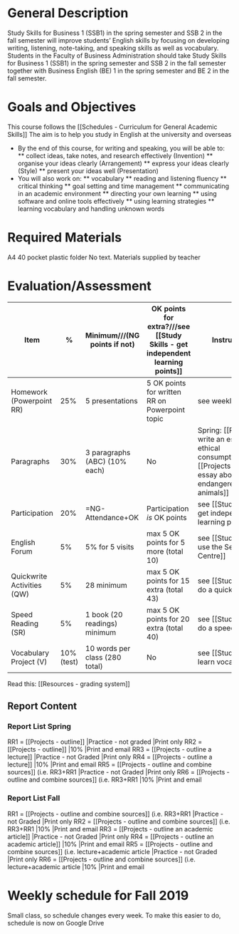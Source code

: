 # General Description
Study Skills for Business 1 (SSB1) in the spring semester and SSB 2 in the fall semester will improve students’
English skills by focusing on developing writing, listening, note-taking, and speaking skills as well as vocabulary.
Students in the Faculty of Business Administration should take Study Skills for Business 1 (SSB1) in the spring
semester and SSB 2 in the fall semester together with Business English (BE) 1 in the spring semester and BE 2 in
the fall semester.

# Goals and Objectives
This course follows the [[Schedules - Curriculum for General Academic Skills]]
The aim is to help you study in English at the university and overseas

* By the end of this course, for writing and speaking, you will be able to:
** collect ideas, take notes, and research effectively (Invention)
** organise your ideas clearly (Arrangement)
** express your ideas clearly (Style)
** present your ideas well (Presentation)
* You will also work on:
** vocabulary
** reading and listening fluency
** critical thinking
** goal setting and time management
** communicating in an academic environment
** directing your own learning
** using software and online tools effectively
** using learning strategies
** learning vocabulary and handling unknown words

# Required Materials
A4 40 pocket plastic folder
No text. Materials supplied by teacher

# Evaluation/Assessment
Item								|% 				|Minimum///(NG points if not)   |OK points for extra?///see [[Study Skills - get independent learning points]] |Instructions
------------------------------------|---------------|-------------------------------|-----------------------------------------------|-----------------------------------
Homework (Powerpoint RR) 			|25%			|5 presentations				|5 OK points for written RR on Powerpoint topic |see weekly schedule
Paragraphs							|30%			|3 paragraphs (ABC) (10% each) 	|No  	 										|Spring: [[Projects - write an essay about ethical consumption]]///Fall: [[Projects - write an essay about endangered animals]]
Participation 						|20% 			|=NG-Attendance+OK              |Participation _is_ OK points					|see [[Study Skills - get independent learning points]]
English Forum						|5% 	        |5% for 5 visits 				|max 5 OK points for 5 more (total 10)			|see [[Study Skills - use the Self Access Centre]]
Quickwrite Activities (QW)			|5% 	        |28 minimum 				  	|max 5 OK points for 15 extra (total 43)		|see [[Study Skills - do a quickwrite]]
Speed Reading (SR)           		|5% 			|1 book (20 readings) minimum 	|max 5 OK points for 20 extra (total 40)		|see [[Study Skills - do a speed reading]]
Vocabulary Project (V)				|10% (test)		|10 words per class (280 total) |No                                             |see [[Study Skills - learn vocabulary]]


Read this: [[Resources - grading system]]

## Report Content
### Report List Spring
RR1 = [[Projects - outline]]					|Practice - not graded 	|Print only
RR2 = [[Projects - outline]]					|10%					|Print and email
RR3 = [[Projects - outline a lecture]] 			|Practice - not Graded 	|Print only
RR4 = [[Projects - outline a lecture]]			|10%					|Print and email
RR5 = [[Projects - outline and combine sources]] (i.e. RR3+RR1	|Practice - not Graded 	|Print only
RR6 = [[Projects - outline and combine sources]] (i.e. RR3+RR1	|10%					|Print and email

### Report List Fall
RR1 = [[Projects - outline and combine sources]] (i.e. RR3+RR1	|Practice - not Graded 	|Print only
RR2 = [[Projects - outline and combine sources]] (i.e. RR3+RR1	|10%					|Print and email
RR3 = [[Projects - outline an academic article]] 				|Practice - not Graded 	|Print only
RR4 = [[Projects - outline an academic article]] 				|10%					|Print and email
RR5 = [[Projects - outline and combine sources]] (i.e. lecture+academic article	|Practice - not Graded 	|Print only
RR6 = [[Projects - outline and combine sources]] (i.e. lecture+academic article	|10%					|Print and email

# Weekly schedule for Fall 2019
Small class, so schedule changes every week.
To make this easier to do, schedule is now on Google Drive

